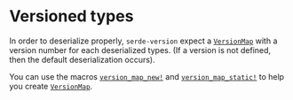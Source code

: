 # Versioned types

In order to deserialize properly, `serde-version` expect a [`VersionMap`] with a version number
for each deserialized types. (If a version is not defined, then the default deserialization occurs).

You can use the macros [`version_map_new!`] and [`version_map_static!`] to help you create [`VersionMap`].
 

[`VersionMap`]: .
[`version_map_new!`]: .
[`version_map_static!`]: .